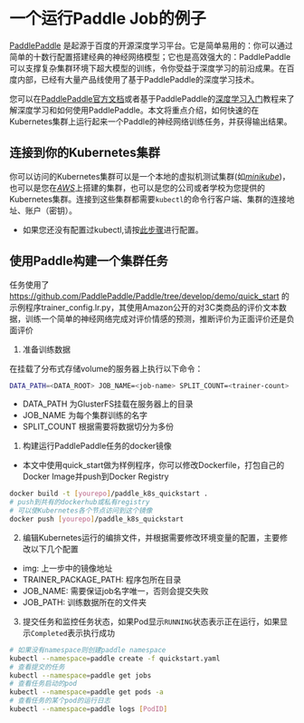 # 一个运行Paddle Job的例子

[PaddlePaddle](https://github.com/PaddlePaddle/Paddle) 是起源于百度的开源深度学习平台。它是简单易用的：你可以通过简单的十数行配置搭建经典的神经网络模型；它也是高效强大的：PaddlePaddle可以支撑复杂集群环境下超大模型的训练，令你受益于深度学习的前沿成果。在百度内部，已经有大量产品线使用了基于PaddlePaddle的深度学习技术。

您可以在[PaddlePaddle官方文档](http://www.paddlepaddle.org/doc_cn/)或者基于PaddlePaddle的[深度学习入门](https://github.com/PaddlePaddle/book)教程来了解深度学习和如何使用PaddlePaddle。本文将重点介绍，如何快速的在Kubernetes集群上运行起来一个Paddle的神经网络训练任务，并获得输出结果。

## 连接到你的Kubernetes集群

你可以访问的Kubernetes集群可以是一个本地的虚拟机测试集群(如[*minikube*](https://kubernetes.io/docs/getting-started-guides/minikube/))，也可以是您在[*AWS*](https://kubernetes.io/docs/getting-started-guides/aws/)上搭建的集群，也可以是您的公司或者学校为您提供的Kubernetes集群。连接到这些集群都需要`kubectl`的命令行客户端、集群的连接地址、账户（密钥）。

- 如果您还没有配置过kubectl,请按[此步骤](../../configure_kubectl.md)进行配置。

## 使用Paddle构建一个集群任务
任务使用了 https://github.com/PaddlePaddle/Paddle/tree/develop/demo/quick_start 的示例程序trainer_config.lr.py，其使用Amazon公开的对3C类商品的评价文本数据，训练一个简单的神经网络完成对评价情感的预测，推断评价为正面评价还是负面评价

1. 准备训练数据

  在挂载了分布式存储volume的服务器上执行以下命令：
  ```bash
  DATA_PATH=<DATA_ROOT> JOB_NAME=<job-name> SPLIT_COUNT=<trainer-count> ./getdata.sh
  ```
  - DATA_PATH 为GlusterFS挂载在服务器上的目录
  - JOB_NAME 为每个集群训练的名字
  - SPLIT_COUNT 根据需要将数据切分为多份

1. 构建运行PaddlePaddle任务的docker镜像
  - 本文中使用quick_start做为样例程序，你可以修改Dockerfile，打包自己的Docker Image并push到Docker Registry
  ```bash
  docker build -t [yourepo]/paddle_k8s_quickstart .
  # push到共有的dockerhub或私有registry
  # 可以使Kubernetes各个节点访问到这个镜像
  docker push [yourepo]/paddle_k8s_quickstart
  ```

2. 编辑Kubernetes运行的编排文件，并根据需要修改环境变量的配置，主要修改以下几个配置
  - img: 上一步中的镜像地址
  - TRAINER_PACKAGE_PATH: 程序包所在目录
  - JOB_NAME: 需要保证job名字唯一，否则会提交失败
  - JOB_PATH: 训练数据所在的文件夹

3. 提交任务和监控任务状态，如果Pod显示`RUNNING`状态表示正在运行，如果显示`Completed`表示执行成功

  ```bash
  # 如果没有namespace则创建paddle namespace
  kubectl --namespace=paddle create -f quickstart.yaml
  # 查看提交的任务
  kubectl --namespace=paddle get jobs
  # 查看任务启动的pod
  kubectl --namespace=paddle get pods -a
  # 查看任务的某个pod的运行日志
  kubectl --namespace=paddle logs [PodID]
  ```
